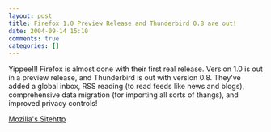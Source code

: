 ```yaml
---
layout: post
title: Firefox 1.0 Preview Release and Thunderbird 0.8 are out!
date: 2004-09-14 15:10
comments: true
categories: []
---
```

Yippee!!! Firefox is almost done with their first real release. Version 1.0 is out in a preview release, and Thunderbird is out with version 0.8. They've added a global inbox, RSS reading (to read feeds like news and blogs), comprehensive data migration (for importing all sorts of thangs), and improved privacy controls!

<a href="http://mozilla.org">Mozilla's Sitehttp</a>
